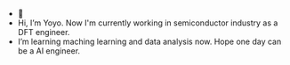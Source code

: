 - 👋
- Hi, I’m Yoyo. Now I'm currently working in semiconductor industry as a DFT engineer.
- I’m learning maching learning and data analysis now. Hope one day can be a AI engineer.
